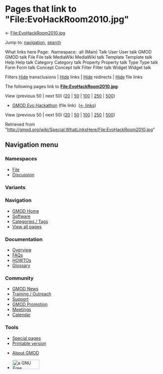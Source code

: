 <div id="mw-page-base" class="noprint">

</div>

<div id="mw-head-base" class="noprint">

</div>

<div id="content" class="mw-body" role="main">

<span id="top"></span>

<div id="mw-js-message" style="display:none;">

</div>



# <span dir="auto">Pages that link to "File:EvoHackRoom2010.jpg"</span>

<div id="bodyContent">

<div id="contentSub">

←
[File:EvoHackRoom2010.jpg](/wiki/File:EvoHackRoom2010.jpg "File:EvoHackRoom2010.jpg")

</div>

<div id="jump-to-nav" class="mw-jump">

Jump to: [navigation](#mw-navigation), [search](#p-search)

</div>

<div id="mw-content-text">

What links here Page:  Namespace:  all (Main) Talk User User talk GMOD
GMOD talk File File talk MediaWiki MediaWiki talk Template Template talk
Help Help talk Category Category talk Property Property talk Type Type
talk Form Form talk Concept Concept talk Filter Filter talk Widget
Widget talk

Filters
[Hide](/mediawiki/index.php?title=Special:WhatLinksHere/File:EvoHackRoom2010.jpg&hidetrans=1 "Special:WhatLinksHere/File:EvoHackRoom2010.jpg")
transclusions \|
[Hide](/mediawiki/index.php?title=Special:WhatLinksHere/File:EvoHackRoom2010.jpg&hidelinks=1 "Special:WhatLinksHere/File:EvoHackRoom2010.jpg")
links \|
[Hide](/mediawiki/index.php?title=Special:WhatLinksHere/File:EvoHackRoom2010.jpg&hideredirs=1 "Special:WhatLinksHere/File:EvoHackRoom2010.jpg")
redirects \|
[Hide](/mediawiki/index.php?title=Special:WhatLinksHere/File:EvoHackRoom2010.jpg&hideimages=1 "Special:WhatLinksHere/File:EvoHackRoom2010.jpg")
file links

The following pages link to
**[File:EvoHackRoom2010.jpg](/wiki/File:EvoHackRoom2010.jpg "File:EvoHackRoom2010.jpg")**:

View (previous 50 \| next 50)
([20](/mediawiki/index.php?title=Special:WhatLinksHere/File:EvoHackRoom2010.jpg&limit=20 "Special:WhatLinksHere/File:EvoHackRoom2010.jpg")
\|
[50](/mediawiki/index.php?title=Special:WhatLinksHere/File:EvoHackRoom2010.jpg&limit=50 "Special:WhatLinksHere/File:EvoHackRoom2010.jpg")
\|
[100](/mediawiki/index.php?title=Special:WhatLinksHere/File:EvoHackRoom2010.jpg&limit=100 "Special:WhatLinksHere/File:EvoHackRoom2010.jpg")
\|
[250](/mediawiki/index.php?title=Special:WhatLinksHere/File:EvoHackRoom2010.jpg&limit=250 "Special:WhatLinksHere/File:EvoHackRoom2010.jpg")
\|
[500](/mediawiki/index.php?title=Special:WhatLinksHere/File:EvoHackRoom2010.jpg&limit=500 "Special:WhatLinksHere/File:EvoHackRoom2010.jpg"))

- [GMOD Evo Hackathon](/wiki/GMOD_Evo_Hackathon "GMOD Evo Hackathon")
  (file link) ‎ <span class="mw-whatlinkshere-tools">([←
  links](/mediawiki/index.php?title=Special:WhatLinksHere&target=GMOD+Evo+Hackathon "Special:WhatLinksHere"))</span>

View (previous 50 \| next 50)
([20](/mediawiki/index.php?title=Special:WhatLinksHere/File:EvoHackRoom2010.jpg&limit=20 "Special:WhatLinksHere/File:EvoHackRoom2010.jpg")
\|
[50](/mediawiki/index.php?title=Special:WhatLinksHere/File:EvoHackRoom2010.jpg&limit=50 "Special:WhatLinksHere/File:EvoHackRoom2010.jpg")
\|
[100](/mediawiki/index.php?title=Special:WhatLinksHere/File:EvoHackRoom2010.jpg&limit=100 "Special:WhatLinksHere/File:EvoHackRoom2010.jpg")
\|
[250](/mediawiki/index.php?title=Special:WhatLinksHere/File:EvoHackRoom2010.jpg&limit=250 "Special:WhatLinksHere/File:EvoHackRoom2010.jpg")
\|
[500](/mediawiki/index.php?title=Special:WhatLinksHere/File:EvoHackRoom2010.jpg&limit=500 "Special:WhatLinksHere/File:EvoHackRoom2010.jpg"))

</div>

<div class="printfooter">

Retrieved from
"<http://gmod.org/wiki/Special:WhatLinksHere/File:EvoHackRoom2010.jpg>"

</div>

<div id="catlinks" class="catlinks catlinks-allhidden">

</div>

<div class="visualClear">

</div>

</div>

</div>

<div id="mw-navigation">

## Navigation menu

<div id="mw-head">



<div id="left-navigation">

<div id="p-namespaces" class="vectorTabs" role="navigation"
aria-labelledby="p-namespaces-label">

### Namespaces

- <span id="ca-nstab-image"><a href="/wiki/File:EvoHackRoom2010.jpg" accesskey="c"
  title="View the file page [c]">File</a></span>
- <span id="ca-talk"><a
  href="/mediawiki/index.php?title=File_talk:EvoHackRoom2010.jpg&amp;action=edit&amp;redlink=1"
  accesskey="t"
  title="Discussion about the content page [t]">Discussion</a></span>

</div>

<div id="p-variants" class="vectorMenu emptyPortlet" role="navigation"
aria-labelledby="p-variants-label">

### 

### Variants[](#)

<div class="menu">

</div>

</div>

</div>

<div id="right-navigation">





</div>



</div>

</div>

</div>

<div id="mw-panel">

<div id="p-logo" role="banner">

<a href="/wiki/Main_Page"
style="background-image: url(http://gmod.org/images/GMOD-cogs.png);"
title="Visit the main page"></a>

</div>

<div id="p-Navigation" class="portal" role="navigation"
aria-labelledby="p-Navigation-label">

### Navigation

<div class="body">

- <span id="n-GMOD-Home">[GMOD Home](/wiki/Main_Page)</span>
- <span id="n-Software">[Software](/wiki/GMOD_Components)</span>
- <span id="n-Categories-.2F-Tags">[Categories /
  Tags](/wiki/Categories)</span>
- <span id="n-View-all-pages">[View all
  pages](/wiki/Special:AllPages)</span>

</div>

</div>

<div id="p-Documentation" class="portal" role="navigation"
aria-labelledby="p-Documentation-label">

### Documentation

<div class="body">

- <span id="n-Overview">[Overview](/wiki/Overview)</span>
- <span id="n-FAQs">[FAQs](/wiki/Category:FAQ)</span>
- <span id="n-HOWTOs">[HOWTOs](/wiki/Category:HOWTO)</span>
- <span id="n-Glossary">[Glossary](/wiki/Glossary)</span>

</div>

</div>

<div id="p-Community" class="portal" role="navigation"
aria-labelledby="p-Community-label">

### Community

<div class="body">

- <span id="n-GMOD-News">[GMOD News](/wiki/GMOD_News)</span>
- <span id="n-Training-.2F-Outreach">[Training /
  Outreach](/wiki/Training_and_Outreach)</span>
- <span id="n-Support">[Support](/wiki/Support)</span>
- <span id="n-GMOD-Promotion">[GMOD
  Promotion](/wiki/GMOD_Promotion)</span>
- <span id="n-Meetings">[Meetings](/wiki/Meetings)</span>
- <span id="n-Calendar">[Calendar](/wiki/Calendar)</span>

</div>

</div>

<div id="p-tb" class="portal" role="navigation"
aria-labelledby="p-tb-label">

### Tools

<div class="body">

- <span id="t-specialpages"><a href="/wiki/Special:SpecialPages" accesskey="q"
  title="A list of all special pages [q]">Special pages</a></span>
- <span id="t-print"><a
  href="/mediawiki/index.php?title=Special:WhatLinksHere/File:EvoHackRoom2010.jpg&amp;printable=yes"
  rel="alternate" accesskey="p"
  title="Printable version of this page [p]">Printable version</a></span>

</div>

</div>

</div>

</div>

<div id="footer" role="contentinfo">

- <span id="footer-places-about">[About
  GMOD](/wiki/GMOD:About "GMOD:About")</span>

<!-- -->

- <span id="footer-copyrightico">[<img src="http://www.gnu.org/graphics/gfdl-logo-small.png" width="88"
  height="31" alt="a GNU Free Documentation License" />](http://www.gnu.org/licenses/fdl-1.3.html)</span>


<div style="clear:both">

</div>

</div>
